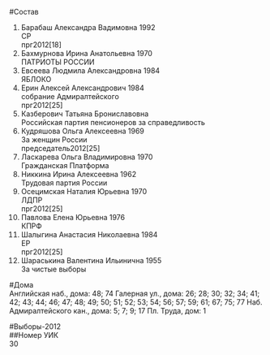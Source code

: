 #Состав  
1. Барабаш Александра Вадимовна 1992  
    СР  
    прг2012[18]  
2. Бахмурнова Ирина Анатольевна 1970  
    ПАТРИОТЫ РОССИИ  
3. Евсеева Людмила Александровна 1984  
    ЯБЛОКО  
4. Ерин Алексей Александрович 1984  
    собрание Адмиралтейского  
    прг2012[25]  
5. Казберович Татьяна Брониславовна  
    Российская партия пенсионеров за справедливость  
6. Кудряшова Ольга Алексеевна 1969  
    За женщин России  
    председатель2012[25]  
7. Ласкарева Ольга Владимировна 1970  
    Гражданская Платформа  
8. Никкина Ирина Алексеевна 1962  
    Трудовая партия России  
9. Осецимская Наталия Юрьевна 1970  
    ЛДПР  
    прг2012[25]  
10. Павлова Елена Юрьевна 1976  
    КПРФ  
11. Шалыгина Анастасия Николаевна 1984  
    ЕР  
    прг2012[25]  
12. Шараськина Валентина Ильинична 1955  
    За чистые выборы  
  
#Дома  
Английская наб., дома: 48; 74 Галерная ул., дома: 26; 28; 30; 32; 34; 41; 42; 43; 44; 46; 47; 48; 49; 50; 51; 52; 53; 54; 56; 57; 59; 61; 67; 75; 77 Наб. Адмиралтейского кан., дома: 5; 7; 9; 17 Пл. Труда, дом: 1  
  
#Выборы-2012  
##Номер УИК  
30  
